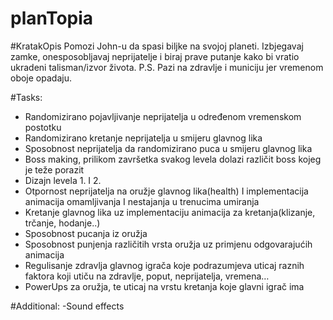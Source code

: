 # planTopia

#KratakOpis
Pomozi John-u da spasi biljke na svojoj planeti. Izbjegavaj zamke, onesposobljavaj neprijatelje i biraj prave putanje kako bi vratio ukradeni talisman/izvor života. P.S. Pazi na zdravlje i municiju jer vremenom oboje opadaju.

#Tasks:
-	Randomizirano pojavljivanje neprijatelja u određenom vremenskom postotku
-	Randomizirano kretanje neprijatelja u smijeru glavnog lika
-	Sposobnost neprijatelja da randomizirano puca u smijeru glavnog lika
-	Boss making, prilikom završetka svakog levela dolazi različit boss kojeg je teže porazit
-	Dizajn levela 1. I 2.
-	Otpornost neprijatelja na oružje glavnog lika(health) I implementacija animacija omamljivanja I nestajanja u trenucima umiranja
-	Kretanje glavnog lika uz implementaciju animacija za kretanja(klizanje, trčanje, hodanje..)
-	Sposobnost pucanja iz oružja 
-	Sposobnost punjenja različitih vrsta oružja uz primjenu odgovarajućih animacija
-	Regulisanje zdravlja glavnog igrača koje podrazumjeva uticaj raznih faktora koji utiču na zdravlje, poput, neprijatelja, vremena…
-	PowerUps za oružja, te uticaj na vrstu kretanja  koje glavni igrač ima

#Additional:
-Sound effects

